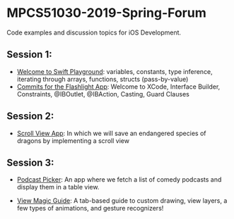 # MPCS51030-2019-Spring-Forum
Code examples and discussion topics for iOS Development. 

## Session 1:
- [Welcome to Swift Playground](https://github.com/uchicago-mobi/welcome-to-swift): variables, constants, type inference, iterating through arrays, functions, structs (pass-by-value)
- [Commits for the Flashlight App](https://github.com/uchicago-mobi/flashlight/commits/master): Welcome to XCode, Interface Builder, Constraints, @IBOutlet, @IBAction, Casting, Guard Clauses

## Session 2:
- [Scroll View App](https://github.com/uchicago-mobi/scrollviewapp): In which we will save an endangered species of dragons by implementing a scroll view

## Session 3:
- [Podcast Picker](https://github.com/uchicago-mobi/podcastpicker): An app where we fetch a list of comedy podcasts and display them in a table view.

- [View Magic Guide](https://github.com/uchicago-mobi/ViewMagicGuide): A tab-based guide to custom drawing, view layers, a few types of animations, and gesture recognizers!
